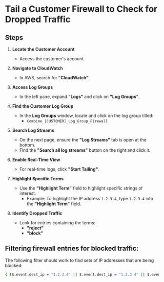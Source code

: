# Tail a Customer Firewall to Check for Dropped Traffic

## Steps

1. **Locate the Customer Account**
   - Access the customer's account.

2. **Navigate to CloudWatch**
   - In AWS, search for **"CloudWatch"**.

3. **Access Log Groups**
   - In the left pane, expand **"Logs"** and click on **"Log Groups"**.

4. **Find the Customer Log Group**
   - In the **Log Groups** window, locate and click on the log group titled:
     - `Combine_[CUSTOMER]_Log_Group_Firewall`

5. **Search Log Streams**
   - On the next page, ensure the **"Log Streams"** tab is open at the bottom.
   - Find the **"Search all log streams"** button on the right and click it.

6. **Enable Real-Time View**
   - For real-time logs, click **"Start Tailing"**.

7. **Highlight Specific Terms**
   - Use the **"Highlight Term"** field to highlight specific strings of interest.
     - Example: To highlight the IP address `1.2.3.4`, type `1.2.3.4` into the **"Highlight Term"** field.

8. **Identify Dropped Traffic**
   - Look for entries containing the terms:
     - **"reject"**
     - **"block"**

## Filtering firewall entries for blocked traffic:
 The following filter should work to find sets of IP addresses that are being blocked:

 ```sh
{ ($.event.dest_ip = "1.2.3.4" || $.event.dest_ip = "1.2.3.4" || $.event.dest_ip = "1.2.3.4") && $.event.alert.action = "blocked" }

 ```